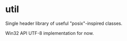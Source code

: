 # util

Single header library of useful "posix"-inspired classes.

Win32 API UTF-8 implementation for now. 